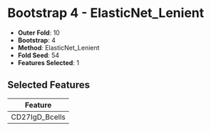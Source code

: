 # Bootstrap 4 - ElasticNet_Lenient

- **Outer Fold**: 10
- **Bootstrap**: 4
- **Method**: ElasticNet_Lenient
- **Fold Seed**: 54
- **Features Selected**: 1

## Selected Features

| Feature |
|---------|
| CD27IgD_Bcells |
